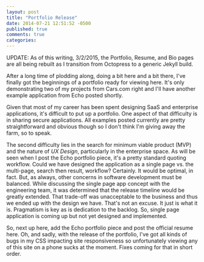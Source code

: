 ```yaml
---
layout: post
title: "Portfolio Release"
date: 2014-07-21 12:51:52 -0500
published: true
comments: true
categories: 
---
```

UPDATE: As of this writing, 3/2/2015, the Portfolio, Resume, and Bio pages are all being rebuilt as I transition from Octopress to a generic Jekyll build.

After a long time of plodding along, doing a bit here and a bit there,
I've finally got the beginnings of a <!--<a href="{{ site.url }}/portfolio/"> -->portfolio <!--</a>--> ready for viewing here.
It's only demonstrating two of my projects from Cars.com right and I'll
have another example application from Echo posted shortly. 

Given that most of my career has been spent designing SaaS and
enterprise applications, it's difficult to put up a portfolio. One
aspect of that difficulty is in sharing secure applications. All
examples posted currently are pretty straightforward and obvious though so I
don't think I'm giving away the farm, so to speak.

The second difficulty lies in the search for minimum viable product (MVP) and the nature of *UX Design*, particularly in the enterprise space. As will be seen when I post the Echo portfolio piece, it's a pretty standard quoting workflow. Could we have designed the application as a single page vs. the multi-page, search then result, workflow? Certainly. It would be optimal, in fact. But, as always, other concerns in software development must be balanced. While discussing the single page app concept with the engineering team, it was determined that the release timeline would be greatly extended. That trade-off was unacceptable to the business and thus we ended up with the design we have. That's not an excuse. It just is what it is. Pragmatism is key as is dedication to the backlog. So, single page application is coming up but not yet designed and implemented.

So, next up here, add the Echo portfolio piece and post the official
resume here. Oh, and sadly, with the release of the portfolio, I've got
all kinds of bugs in my CSS impacting site responsiveness so
unfortunately viewing any of this site on a phone sucks at the moment.
Fixes coming for that in short order.
